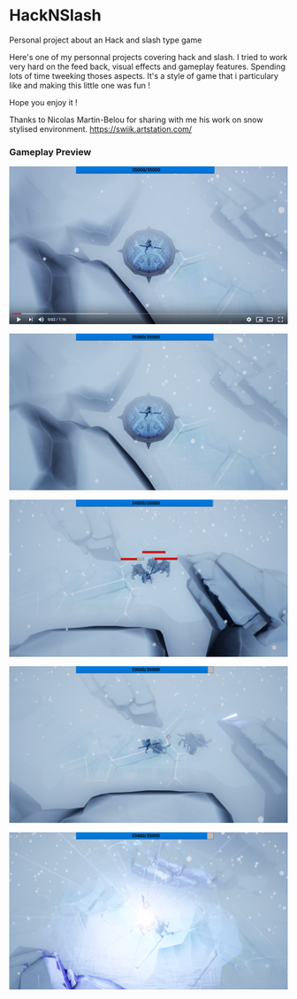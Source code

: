 # HackNSlash
Personal project about an Hack and slash type game 

Here's one of my personnal projects covering hack and slash.
I tried to work very hard on the feed back, visual effects and gameplay features.
Spending lots of time tweeking thoses aspects.
It's a style of game that i particulary like and making this little one was fun !

Hope you enjoy it !

Thanks to Nicolas Martin-Belou for sharing with me his work on snow stylised environment. 
https://swiik.artstation.com/


### Gameplay Preview
[![Trailer](https://raw.githubusercontent.com/JeromeVaglienti/HackNSlash/master/PreviewPictures/00.png)](https://www.youtube.com/watch?v=rGExuHBpbIM)

![Pictures](https://raw.githubusercontent.com/JeromeVaglienti/HackNSlash/master/PreviewPictures/0.png)

![Pictures](https://raw.githubusercontent.com/JeromeVaglienti/HackNSlash/master/PreviewPictures/1.png)

![Pictures](https://raw.githubusercontent.com/JeromeVaglienti/HackNSlash/master/PreviewPictures/2.png)

![Pictures](https://raw.githubusercontent.com/JeromeVaglienti/HackNSlash/master/PreviewPictures/3.png)
